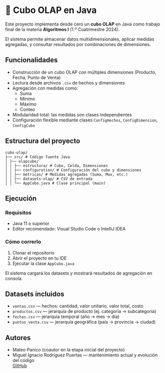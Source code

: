 # 🧊 Cubo OLAP en Java

Este proyecto implementa desde cero un **cubo OLAP** en Java como trabajo final de la materia **Algoritmos I** (1.º Cuatrimestre 2024). 

El sistema permite almacenar datos multidimensionales, aplicar medidas agregadas, y consultar resultados por combinaciones de dimensiones.

## Funcionalidades

- Construcción de un cubo OLAP con múltiples dimensiones (Producto, Fecha, Punto de Venta)
- Lectura desde archivos `.csv` de hechos y dimensiones
- Agregación con medidas como:
  - Suma
  - Mínimo
  - Máximo
  - Conteo
- Modularidad total: las medidas son clases independientes
- Configuración flexible mediante clases `ConfigHechos`, `ConfigDimension`, `ConfigCubo`


## Estructura del proyecto
````
cubo-olap/
├── src/ # Código fuente Java
│ ├── olapcube/
│ │ ├── estructura/ # Cubo, Celda, Dimensiones
│ │ ├── configuration/ # Configuración del cubo y dimensiones
│ │ ├── metricas/ # Medidas agregadas (Suma, Max, etc.)
│ │ ├── datasets-olap/ # CSV de entrada
│ │ └── AppCubo.java # Clase principal (main)
````
## Ejecución

### Requisitos

- Java 11 o superior
- Editor recomendado: Visual Studio Code o IntelliJ IDEA

### Cómo correrlo

1. Clonar el repositorio
2. Abrir el proyecto en tu IDE
3. Ejecutar la clase `AppCubo.java`

El sistema cargará los datasets y mostrará resultados de agregación en consola.

## Datasets incluidos

- `ventas.csv` — hechos: cantidad, valor unitario, valor total, costo
- `productos.csv` — jerarquía de producto (ej. categoría → subcategoría)
- `fechas.csv` — jerarquía temporal (año → mes → día)
- `puntos_venta.csv` — jerarquía geográfica (país → provincia → ciudad)

## Autores

- Mateo Panico (coautor en la etapa inicial del proyecto)
- Miguel Ignacio Rodríguez Puertas — mantenimiento actual y evolución del código  
 [GitHub](https://github.com/mirpuertas)

